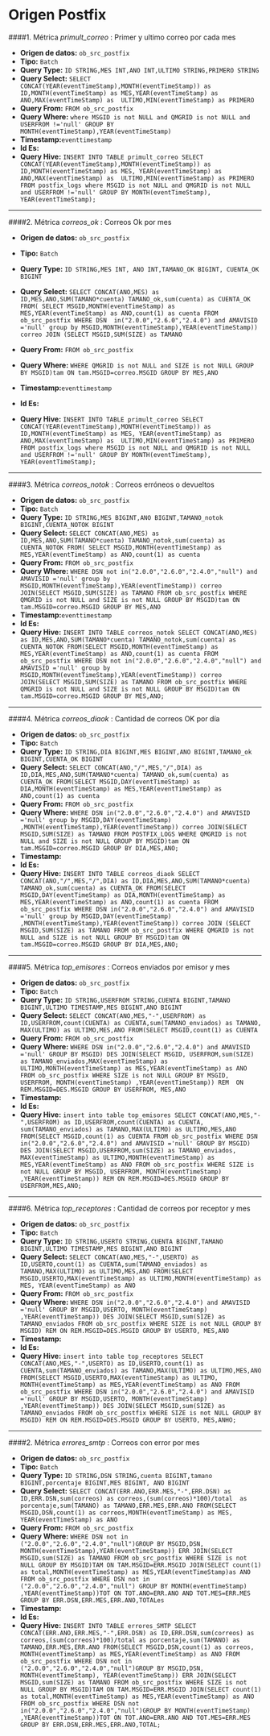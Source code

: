 # Origen Postfix

####1. Métrica *primult_correo* : Primer y ultimo correo por cada mes

- **Origen de datos:** `ob_src_postfix`
- **Tipo:** `Batch`
- **Query Type:** `ID STRING,MES INT,ANO INT,ULTIMO STRING,PRIMERO STRING`
- **Query Select:** `SELECT CONCAT(YEAR(eventTimeStamp),MONTH(eventTimeStamp)) as ID,MONTH(eventTimeStamp) as MES,YEAR(eventTimeStamp) as ANO,MAX(eventTimeStamp) as  ULTIMO,MIN(eventTimeStamp) as PRIMERO`
- **Query From:** `FROM ob_src_postfix`
- **Query Where:** `where MSGID is not NULL and QMGRID is not NULL and USERFROM !='null' GROUP BY MONTH(eventTimeStamp),YEAR(eventTimeStamp)`
- **Timestamp:**`eventtimestamp`
- **Id Es:**
- **Query Hive:** `INSERT INTO TABLE primult_correo SELECT CONCAT(YEAR(eventTimeStamp),MONTH(eventTimeStamp)) as ID,MONTH(eventTimeStamp) as MES,
YEAR(eventTimeStamp) as ANO,MAX(eventTimeStamp) as  ULTIMO,MIN(eventTimeStamp) as PRIMERO FROM postfix_logs where MSGID is not NULL and QMGRID is not NULL and USERFROM !='null' GROUP BY MONTH(eventTimeStamp), YEAR(eventTimeStamp);`

***

####2. Métrica *correos_ok* : Correos Ok por mes

- **Origen de datos:** `ob_src_postfix`
- **Tipo:** `Batch`
- **Query Type:** `ID STRING,MES INT, ANO INT,TAMANO_OK BIGINT, CUENTA_OK BIGINT`
- **Query Select:** `SELECT CONCAT(ANO,MES) as ID,MES,ANO,SUM(TAMANO*cuenta) TAMANO_ok,sum(cuenta) as CUENTA_OK FROM(
SELECT MSGID,MONTH(eventTimeStamp) as MES,YEAR(eventTimeStamp) as ANO,count(1) as cuenta FROM ob_src_postfix WHERE DSN  in("2.0.0","2.6.0","2.4.0") and AMAVISID ='null' group by MSGID,MONTH(eventTimeStamp),YEAR(eventTimeStamp)) correo JOIN (SELECT MSGID,SUM(SIZE) as TAMANO`
- **Query From:** `FROM ob_src_postfix`
- **Query Where:** `WHERE QMGRID is not NULL and SIZE is not NULL GROUP BY MSGID)tam ON tam.MSGID=correo.MSGID GROUP BY MES,ANO`
- **Timestamp:**`eventtimestamp`
- **Id Es:**

- **Query Hive:** `INSERT INTO TABLE primult_correo SELECT CONCAT(YEAR(eventTimeStamp),MONTH(eventTimeStamp)) as ID,MONTH(eventTimeStamp) as MES,
YEAR(eventTimeStamp) as ANO,MAX(eventTimeStamp) as  ULTIMO,MIN(eventTimeStamp) as PRIMERO FROM postfix_logs where MSGID is not NULL and QMGRID is not NULL and USERFROM !='null' GROUP BY MONTH(eventTimeStamp), YEAR(eventTimeStamp);`

***

####3. Métrica *correos_notok* : Correos erróneos o devueltos

- **Origen de datos:** `ob_src_postfix`
- **Tipo:** `Batch`
- **Query Type:** `ID STRING,MES BIGINT,ANO BIGINT,TAMANO_notok BIGINT,CUENTA_NOTOK BIGINT`
- **Query Select:** `SELECT CONCAT(ANO,MES) as ID,MES,ANO,SUM(TAMANO*cuenta) TAMANO_notok,sum(cuenta) as CUENTA_NOTOK FROM(
SELECT MSGID,MONTH(eventTimeStamp) as MES,YEAR(eventTimeStamp) as ANO,count(1) as cuenta`
- **Query From:** `FROM ob_src_postfix`
- **Query Where:** `WHERE DSN not in("2.0.0","2.6.0","2.4.0","null") and AMAVISID ='null' group by MSGID,MONTH(eventTimeStamp),YEAR(eventTimeStamp)) correo JOIN(SELECT MSGID,SUM(SIZE) as TAMANO FROM ob_src_postfix WHERE QMGRID is not NULL and SIZE is not NULL GROUP BY MSGID)tam ON tam.MSGID=correo.MSGID GROUP BY MES,ANO`
- **Timestamp:**`eventtimestamp`
- **Id Es:**
- **Query Hive:** `INSERT INTO TABLE correos_notok SELECT CONCAT(ANO,MES) as ID,MES,ANO,SUM(TAMANO*cuenta) TAMANO_notok,sum(cuenta) as CUENTA_NOTOK FROM(SELECT MSGID,MONTH(eventTimeStamp) as MES,YEAR(eventTimeStamp) as ANO,count(1) as cuenta FROM ob_src_postfix WHERE DSN not in("2.0.0","2.6.0","2.4.0","null") and AMAVISID ='null' group by MSGID,MONTH(eventTimeStamp),YEAR(eventTimeStamp)) correo JOIN(SELECT MSGID,SUM(SIZE) as TAMANO FROM ob_src_postfix WHERE QMGRID is not NULL and SIZE is not NULL GROUP BY MSGID)tam ON tam.MSGID=correo.MSGID GROUP BY MES,ANO;`

***

####4. Métrica *correos_diaok* : Cantidad de correos OK por día

- **Origen de datos:** `ob_src_postfix`
- **Tipo:** `Batch`
- **Query Type:** `ID STRING,DIA BIGINT,MES BIGINT,ANO BIGINT,TAMANO_ok BIGINT,CUENTA_OK BIGINT`
- **Query Select:** `SELECT CONCAT(ANO,"/",MES,"/",DIA) as ID,DIA,MES,ANO,SUM(TAMANO*cuenta) TAMANO_ok,sum(cuenta) as CUENTA_OK
FROM(SELECT MSGID,DAY(eventTimeStamp) as DIA,MONTH(eventTimeStamp) as MES,YEAR(eventTimeStamp) as ANO,count(1) as cuenta`
- **Query From:** `FROM ob_src_postfix`
- **Query Where:** `WHERE DSN in("2.0.0","2.6.0","2.4.0") and AMAVISID ='null' group by MSGID,DAY(eventTimeStamp) ,MONTH(eventTimeStamp),YEAR(eventTimeStamp)) correo JOIN(SELECT MSGID,SUM(SIZE) as TAMANO FROM POSTFIX_LOGS WHERE QMGRID is not NULL and SIZE is not NULL GROUP BY MSGID)tam ON tam.MSGID=correo.MSGID GROUP BY DIA,MES,ANO;`
- **Timestamp:**
- **Id Es:**
- **Query Hive:** `INSERT INTO TABLE correos_diaok SELECT CONCAT(ANO,"/",MES,"/",DIA) as ID,DIA,MES,ANO,SUM(TAMANO*cuenta) TAMANO_ok,sum(cuenta) as CUENTA_OK FROM(SELECT MSGID,DAY(eventTimeStamp) as DIA,MONTH(eventTimeStamp) as MES,YEAR(eventTimeStamp) as ANO,count(1) as cuenta FROM ob_src_postfix WHERE DSN in("2.0.0","2.6.0","2.4.0") and AMAVISID ='null' group by MSGID,DAY(eventTimeStamp) ,MONTH(eventTimeStamp),YEAR(eventTimeStamp)) correo JOIN
(SELECT MSGID,SUM(SIZE) as TAMANO FROM ob_src_postfix WHERE QMGRID is not NULL and SIZE is not NULL GROUP BY MSGID)tam
ON tam.MSGID=correo.MSGID GROUP BY DIA,MES,ANO;`

***

####5. Métrica *top_emisores* : Correos enviados por emisor y mes

- **Origen de datos:** `ob_src_postfix`
- **Tipo:** `Batch`
- **Query Type:** `ID STRING,USERFROM STRING,CUENTA BIGINT,TAMANO BIGINT,ULTIMO TIMESTAMP,MES BIGINT,ANO BIGINT`
- **Query Select:** `SELECT CONCAT(ANO,MES,"-",USERFROM) as ID,USERFROM,count(CUENTA) as CUENTA,sum(TAMANO_enviados) as TAMANO,
MAX(ULTIMO) as ULTIMO,MES,ANO FROM(SELECT MSGID,count(1) as CUENTA`
- **Query From:** `FROM ob_src_postfix`
- **Query Where:** `WHERE DSN in("2.0.0","2.6.0","2.4.0") and AMAVISID ='null' GROUP BY MSGID) DES JOIN(SELECT MSGID,
USERFROM,sum(SIZE) as TAMANO_enviados,MAX(eventTimeStamp) as ULTIMO,MONTH(eventTimeStamp) as MES,YEAR(eventTimeStamp) as ANO 
FROM ob_src_postfix WHERE SIZE is not NULL GROUP BY MSGID, USERFROM, MONTH(eventTimeStamp) ,YEAR(eventTimeStamp)) REM 
ON REM.MSGID=DES.MSGID GROUP BY USERFROM, MES,ANO`
- **Timestamp:**
- **Id Es:**
- **Query Hive:** `insert into table top_emisores SELECT CONCAT(ANO,MES,"-",USERFROM) as ID,USERFROM,count(CUENTA) as CUENTA,
sum(TAMANO_enviados) as TAMANO,MAX(ULTIMO) as ULTIMO,MES,ANO FROM(SELECT MSGID,count(1) as CUENTA FROM ob_src_postfix WHERE DSN in("2.0.0","2.6.0","2.4.0") and AMAVISID ='null' GROUP BY MSGID) DES JOIN(SELECT MSGID,USERFROM,sum(SIZE) as TAMANO_enviados,
MAX(eventTimeStamp) as ULTIMO,MONTH(eventTimeStamp) as MES,YEAR(eventTimeStamp) as ANO FROM ob_src_postfix WHERE SIZE is not NULL GROUP BY MSGID, USERFROM, MONTH(eventTimeStamp) ,YEAR(eventTimeStamp)) REM ON REM.MSGID=DES.MSGID GROUP BY USERFROM,MES,ANO;`

***

####6. Métrica *top_receptores* : Cantidad de correos por receptor y mes

- **Origen de datos:** `ob_src_postfix`
- **Tipo:** `Batch`
- **Query Type:** `ID STRING,USERTO STRING,CUENTA BIGINT,TAMANO BIGINT,ULTIMO TIMESTAMP,MES BIGINT,ANO BIGINT`
- **Query Select:** `SELECT CONCAT(ANO,MES,"-",USERTO) as ID,USERTO,count(1) as CUENTA,sum(TAMANO_enviados) as TAMANO,MAX(ULTIMO) as ULTIMO,MES,ANO FROM(SELECT MSGID,USERTO,MAX(eventTimeStamp) as ULTIMO,MONTH(eventTimeStamp) as MES,
YEAR(eventTimeStamp) as ANO`
- **Query From:** `FROM ob_src_postfix`
- **Query Where:** `WHERE DSN in("2.0.0","2.6.0","2.4.0") and AMAVISID ='null' GROUP BY MSGID,USERTO, MONTH(eventTimeStamp) ,YEAR(eventTimeStamp)) DES JOIN(SELECT MSGID,sum(SIZE) as TAMANO_enviados FROM ob_src_postfix WHERE SIZE is not NULL GROUP BY MSGID) REM ON REM.MSGID=DES.MSGID GROUP BY USERTO, MES,ANO`
- **Timestamp:**
- **Id Es:**
- **Query Hive:** `insert into table top_receptores SELECT CONCAT(ANO,MES,"-",USERTO) as ID,USERTO,count(1) as CUENTA,sum(TAMANO_enviados) as TAMANO,MAX(ULTIMO) as ULTIMO,MES,ANO FROM(SELECT MSGID,USERTO,MAX(eventTimeStamp) as ULTIMO,
MONTH(eventTimeStamp) as MES,YEAR(eventTimeStamp) as ANO FROM ob_src_postfix WHERE DSN in("2.0.0","2.6.0","2.4.0") and AMAVISID ='null' GROUP BY MSGID,USERTO, MONTH(eventTimeStamp) ,YEAR(eventTimeStamp)) DES JOIN(SELECT MSGID,sum(SIZE) as TAMANO_enviados
FROM ob_src_postfix WHERE SIZE is not NULL GROUP BY MSGID) REM ON REM.MSGID=DES.MSGID GROUP BY USERTO, MES,ANHO;`

***

####2. Métrica *errores_smtp* : Correos con error por mes

- **Origen de datos:** `ob_src_postfix`
- **Tipo:** `Batch`
- **Query Type:** `ID STRING,DSN STRING,cuenta BIGINT,tamano BIGINT,porcentaje BIGINT,MES BIGINT, ANO BIGINT`
- **Query Select:** `SELECT CONCAT(ERR.ANO,ERR.MES,"-",ERR.DSN) as ID,ERR.DSN,sum(correos) as correos,(sum(correos)*100)/total  as porcentaje,sum(TAMANO) as TAMANO,ERR.MES,ERR.ANO FROM(SELECT MSGID,DSN,count(1) as correos,MONTH(eventTimeStamp) as MES,
YEAR(eventTimeStamp) as ANO`
- **Query From:** `FROM ob_src_postfix`
- **Query Where:** `WHERE DSN not in ("2.0.0","2.6.0","2.4.0","null")GROUP BY MSGID,DSN, MONTH(eventTimeStamp),YEAR(eventTimeStamp)) ERR JOIN(SELECT MSGID,sum(SIZE) as TAMANO FROM ob_src_postfix WHERE SIZE is not NULL GROUP BY MSGID)TAM ON TAM.MSGID=ERR.MSGID JOIN(SELECT count(1) as total,MONTH(eventTimeStamp) as MES,YEAR(eventTimeStamp)as ANO FROM ob_src_postfix WHERE DSN not in ("2.0.0","2.6.0","2.4.0","null") GROUP BY MONTH(eventTimeStamp) ,YEAR(eventTimeStamp))TOT ON TOT.ANO=ERR.ANO AND TOT.MES=ERR.MES GROUP BY ERR.DSN,ERR.MES,ERR.ANO,TOTALes`
- **Timestamp:**
- **Id Es:**
- **Query Hive:** `INSERT INTO TABLE errores_SMTP SELECT CONCAT(ERR.ANO,ERR.MES,"-",ERR.DSN) as ID,ERR.DSN,sum(correos) as correos,(sum(correos)*100)/total as porcentaje,sum(TAMANO) as TAMANO,ERR.MES,ERR.ANO FROM(SELECT MSGID,DSN,count(1) as correos,
MONTH(eventTimeStamp) as MES,YEAR(eventTimeStamp) as ANO FROM ob_src_postfix WHERE DSN not in ("2.0.0","2.6.0","2.4.0","null")GROUP BY MSGID,DSN, MONTH(eventTimeStamp), YEAR(eventTimeStamp)) ERR JOIN(SELECT MSGID,sum(SIZE) as TAMANO FROM ob_src_postfix WHERE SIZE is not NULL GROUP BY MSGID)TAM ON TAM.MSGID=ERR.MSGID JOIN(SELECT count(1) as total,MONTH(eventTimeStamp) as MES,YEAR(eventTimeStamp) as ANO FROM ob_src_postfix WHERE DSN not in("2.0.0","2.6.0","2.4.0","null")GROUP BY MONTH(eventTimeStamp) ,YEAR(eventTimeStamp))TOT ON TOT.ANO=ERR.ANO AND TOT.MES=ERR.MES GROUP BY ERR.DSN,ERR.MES,ERR.ANO,TOTAL;`

